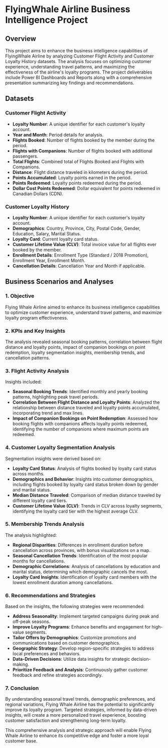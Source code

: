 # FlyingWhale Airline Business Intelligence Project

## Overview
This project aims to enhance the business intelligence capabilities of FlyingWhale Airline by analyzing Customer Flight Activity and Customer Loyalty History datasets. The analysis focuses on optimizing customer experience, understanding travel patterns, and maximizing the effectiveness of the airline's loyalty programs. The project deliverables include Power BI Dashboards and Reports along with a comprehensive presentation summarizing key findings and recommendations.

## Datasets
### Customer Flight Activity
- **Loyalty Number**: A unique identifier for each customer's loyalty account.
- **Year and Month**: Period details for analysis.
- **Flights Booked**: Number of flights booked by the member during the period.
- **Flights with Companions**: Number of flights booked with additional passengers.
- **Total Flights**: Combined total of Flights Booked and Flights with Companions.
- **Distance**: Flight distance traveled in kilometers during the period.
- **Points Accumulated**: Loyalty points earned in the period.
- **Points Redeemed**: Loyalty points redeemed during the period.
- **Dollar Cost Points Redeemed**: Dollar equivalent for points redeemed in Canadian Dollars (CDN).

### Customer Loyalty History
- **Loyalty Number**: A unique identifier for each customer's loyalty account.
- **Demographics**: Country, Province, City, Postal Code, Gender, Education, Salary, Marital Status.
- **Loyalty Card**: Current loyalty card status.
- **Customer Lifetime Value (CLV)**: Total invoice value for all flights ever booked by the member.
- **Enrollment Details**: Enrollment Type (Standard / 2018 Promotion), Enrollment Year, Enrollment Month.
- **Cancellation Details**: Cancellation Year and Month if applicable.

## Business Scenarios and Analyses

### 1. Objective
Flying Whale Airline aimed to enhance its business intelligence capabilities to optimize customer experience, understand travel patterns, and maximize loyalty program effectiveness.

### 2. KPIs and Key Insights
The analysis revealed seasonal booking patterns, correlation between flight distance and loyalty points, impact of companion bookings on point redemption, loyalty segmentation insights, membership trends, and cancellation patterns.

### 3. Flight Activity Analysis
Insights included:
- **Seasonal Booking Trends**: Identified monthly and yearly booking patterns, highlighting peak travel periods.
- **Correlation Between Flight Distance and Loyalty Points**: Analyzed the relationship between distance traveled and loyalty points accumulated, incorporating trend and max lines.
- **Impact of Companion Bookings on Point Redemption**: Assessed how booking flights with companions affects loyalty points redeemed, identifying the number of companions where maximum points are redeemed.

### 4. Customer Loyalty Segmentation Analysis
Segmentation insights were derived based on:
- **Loyalty Card Status**: Analysis of flights booked by loyalty card status across months.
- **Demographics and Behavior**: Insights into customer demographics, including flights booked by loyalty card status broken down by gender and marital status.
- **Median Distance Traveled**: Comparison of median distance traveled by different loyalty card tiers.
- **Customer Lifetime Value (CLV)**: Trends in CLV across loyalty segments, identifying the loyalty card tier with the highest average CLV.

### 5. Membership Trends Analysis
The analysis highlighted:
- **Regional Disparities**: Differences in enrollment duration before cancellation across provinces, with bonus visualizations on a map.
- **Seasonal Cancellation Trends**: Identification of the most popular months for cancellations.
- **Demographic Correlations**: Analysis of cancellations by education and marital status, determining which demographic cancels the most.
- **Loyalty Card Insights**: Identification of loyalty card members with the lowest enrollment duration among cancellations.

### 6. Recommendations and Strategies
Based on the insights, the following strategies were recommended:
- **Address Seasonality**: Implement targeted campaigns during peak and off-peak seasons.
- **Improve Loyalty Programs**: Enhance benefits and engagement for high-value segments.
- **Tailor Offers by Demographics**: Customize promotions and communications based on customer demographics.
- **Geographic Strategy**: Develop region-specific strategies to address local preferences and behaviors.
- **Data-Driven Decisions**: Utilize data insights for strategic decision-making.
- **Prioritize Feedback and Analysis**: Continuously gather customer feedback and refine strategies accordingly.

### 7. Conclusion
By understanding seasonal travel trends, demographic preferences, and regional variations, Flying Whale Airline has the potential to significantly improve its loyalty program. Targeted strategies, informed by data-driven insights, will create a more personalized travel experience, boosting customer satisfaction and strengthening long-term loyalty.

This comprehensive analysis and strategic approach will enable Flying Whale Airline to enhance its competitive edge and foster a more loyal customer base.
